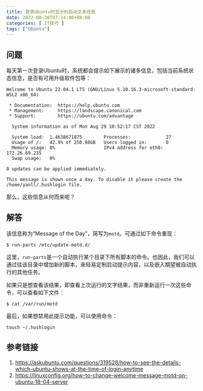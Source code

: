 ```yaml
---
title: 登录Ubuntu时显示的启动文本信息
date: 2022-08-30T07:14:00+08:00
categories: [ IT技巧 ]
tags: ["Ubuntu"]
---
```


## 问题

每天第一次登录Ubuntu时，系统都会提示如下展示的诸多信息，包括当前系统状态信息，是否有可用升级软件包等：

```
Welcome to Ubuntu 22.04.1 LTS (GNU/Linux 5.10.16.3-microsoft-standard-WSL2 x86_64)

 * Documentation:  https://help.ubuntu.com
 * Management:     https://landscape.canonical.com
 * Support:        https://ubuntu.com/advantage

  System information as of Mon Aug 29 10:52:17 CST 2022

  System load:  1.4638671875        Processes:             27
  Usage of /:   42.9% of 250.98GB   Users logged in:       0
  Memory usage: 8%                  IPv4 address for eth0: 172.26.69.235
  Swap usage:   0%

0 updates can be applied immediately.

This message is shown once a day. To disable it please create the
/home/yanll/.hushlogin file.
```

那么，这些信息从何而来呢？

## 解答

该信息称为“Message of the Day”，简写为`motd`。可通过如下命令重现：

```
$ run-parts /etc/update-motd.d/
```

这里，`run-parts`是一个自动执行某个目录下所有脚本的命令。也因此，我们可以通过往该目录中增加新的脚本，来轻易定制启动提示内容，以及嵌入期望被自动执行的其他任务。

如果只是想查看该结果，即查看上次运行的文字结果，而非重新运行一次这些命令，可以查看如下文件：

```
$ cat /var/run/motd
```

最后，如果想禁用此提示功能，可以使用命令：

```
touch ~/.hushlogin
```

## 参考链接

1. <https://askubuntu.com/questions/319528/how-to-see-the-details-which-ubuntu-shows-at-the-time-of-login-anytime>
2. <https://linuxconfig.org/how-to-change-welcome-message-motd-on-ubuntu-18-04-server>
